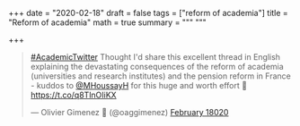 +++
date = "2020-02-18"
draft = false
tags = ["reform of academia"]
title = "Reform of academia"
math = true
summary = """
"""

+++

<blockquote class="twitter-tweet"><p lang="en" dir="ltr"><a href="https://twitter.com/hashtag/AcademicTwitter?src=hash&amp;ref_src=twsrc%5Etfw">#AcademicTwitter</a> Thought I&#39;d share this excellent thread in English explaining the devastating consequences of the reform of academia (universities and research institutes) and the pension reform in France - kuddos to <a href="https://twitter.com/MHoussayH?ref_src=twsrc%5Etfw">@MHoussayH</a> for this huge and worth effort 👏 <a href="https://t.co/q8TlnOIiKX">https://t.co/q8TlnOIiKX</a></p>&mdash; Olivier Gimenez 🖖 (@oaggimenez) <a href="https://twitter.com/oaggimenez/status/1229702892518592512?ref_src=twsrc%5Etfw">February 18020</a></blockquote> <script async src="https://platform.twitter.com/widgets.js" charset="utf-8"></script> 

